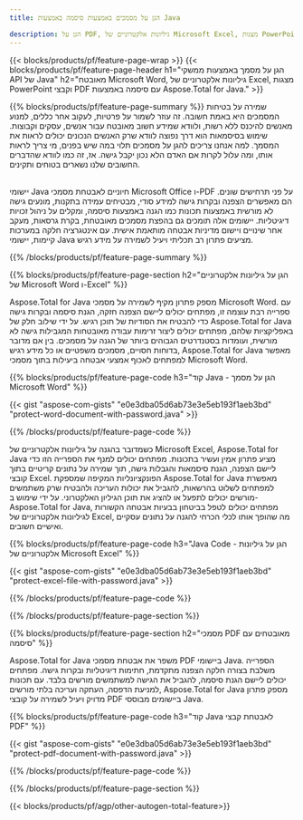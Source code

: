 ```yaml
---
title: הגן על מסמכים באמצעות סיסמה באמצעות Java  

description: הגן על PDF, גיליונות אלקטרוניים של Microsoft Excel, מצגות PowerPoint ומסמכי Word באמצעות יישום Java שלך. החל סיסמה בקלות.
---
```


{{< blocks/products/pf/feature-page-wrap >}}
{{< blocks/products/pf/feature-page-header h1="הגן על מסמך באמצעות ממשקי API של Java" h2="מאובטח Microsoft Word, גיליונות אלקטרוניים של Excel, מצגות PowerPoint וקבצי PDF עם סיסמה באמצעות Aspose.Total for Java." >}}

{{% blocks/products/pf/feature-page-summary %}}
שמירה על בטיחות המסמכים היא באמת חשובה.  זה עוזר לשמור על פרטיות, לעקוב אחר כללים, למנוע מאנשים להיכנס ללא רשות, ולוודא שמידע חשוב מאובטח עבור אנשים, עסקים וקבוצות.  שימוש בסיסמאות הוא דרך נפוצה לוודא שרק האנשים הנכונים יכולים לראות את המסמך.  למה אנחנו צריכים להגן על מסמכים תלוי במה שיש בפנים, מי צריך לראות אותו, ומה עלול לקרות אם האדם הלא נכון יקבל גישה.  אז, זה כמו לוודא שהדברים החשובים שלנו נשארים בטוחים ותקינים. <br /><br />

יישומי Java חיוניים לאבטחת מסמכי Microsoft Office ו-PDF על פני תרחישים שונים.  הם מאפשרים הצפנה ובקרות גישה למידע סודי, מבטיחים עמידה בתקנות, מונעים גישה לא מורשית באמצעות תכונות כמו הגנה באמצעות סיסמה, ומקלים על ניהול זכויות דיגיטליות.  יישומים אלה תומכים גם בהפצת מסמכים מאובטחת, בקרת גרסאות, מעקב אחר שינויים ויישום מדיניות אבטחה מותאמת אישית.  עם אינטגרציה חלקה במערכות קיימות, יישומי Java מציעים פתרון רב תכליתי ויעיל לשמירה על מידע רגיש.

{{% /blocks/products/pf/feature-page-summary  %}}


{{% blocks/products/pf/feature-page-section  h2="הגן על גיליונות אלקטרוניים של Microsoft Word ו-Excel" %}}

Aspose.Total for Java מספק פתרון מקיף לשמירה על מסמכי Microsoft Word.  עם ספרייה רבת עוצמה זו, מפתחים יכולים ליישם הצפנה חזקה, הגנת סיסמה ובקרות גישה כדי להבטיח את הסודיות של תוכן רגיש.  על ידי שילוב חלק של Aspose.Total for Java באפליקציות שלהם, מפתחים יכולים ליצור זרימות עבודה מאובטחות המגבילות גישה לא מורשית, ועומדות בסטנדרטים הגבוהים ביותר של הגנה על מסמכים.  בין אם מדובר בדוחות חסויים, מסמכים משפטיים או כל מידע רגיש, Aspose.Total for Java מאפשר למפתחים לאכוף אמצעי אבטחה ביעילות בתוך מסמכי Microsoft Word.  <br />

{{% blocks/products/pf/feature-page-code h3="קוד Java - הגן על מסמך Microsoft Word" %}}

{{< gist "aspose-com-gists" "e0e3dba05d6ab73e3e5eb193f1aeb3bd" "protect-word-document-with-password.java" >}}

{{% /blocks/products/pf/feature-page-code  %}}

כשמדובר בהגנה על גיליונות אלקטרוניים של Microsoft Excel, Aspose.Total for Java מציע פתרון אמין ועשיר בתכונות.  מפתחים יכולים למנף את הספרייה הזו כדי ליישם הצפנה, הגנת סיסמאות והגבלות גישה, תוך שמירה על נתונים קריטיים בתוך קובצי Excel. הפונקציונליות המקיפה שמספקת Aspose.Total for Java מאפשרת למפתחים לשלוט בהרשאות, להגביל את יכולות העריכה ולהבטיח שרק משתמשים מורשים יכולים לתפעל או להציג את תוכן הגיליון האלקטרוני.  על ידי שימוש ב-Aspose.Total for Java, מפתחים יכולים לטפל בביטחון בבעיות אבטחה הקשורות לגיליונות אלקטרוניים של Excel, מה שהופך אותו לכלי הכרחי להגנה על נתונים עסקיים ואישיים חשובים.

{{% blocks/products/pf/feature-page-code h3="Java Code - הגן על גיליונות אלקטרוניים של Microsoft Excel" %}}

{{< gist "aspose-com-gists" "e0e3dba05d6ab73e3e5eb193f1aeb3bd" "protect-excel-file-with-password.java" >}}

{{% /blocks/products/pf/feature-page-code  %}}

{{% /blocks/products/pf/feature-page-section %}}

{{% blocks/products/pf/feature-page-section  h2="מסמכי PDF מאובטחים עם סיסמה" %}}

Aspose.Total for Java משפר את אבטחת מסמכי PDF ביישומי Java.  הספרייה משלבת בצורה חלקה הצפנה מתקדמת, חתימות דיגיטליות ובקרות גישה.  מפתחים יכולים ליישם הגנת סיסמה, להגביל את הגישה למשתמשים מורשים בלבד. עם תכונות למניעת הדפסה, העתקה ועריכה בלתי מורשים, Aspose.Total for Java מספק פתרון מדויק ויעיל לשמירה על קובצי PDF ביישומים מבוססי Java.  <br />

{{% blocks/products/pf/feature-page-code h3="קוד Java לאבטחת קבצי PDF" %}}

{{< gist "aspose-com-gists" "e0e3dba05d6ab73e3e5eb193f1aeb3bd" "protect-pdf-document-with-password.java" >}}

{{% /blocks/products/pf/feature-page-code  %}}

{{% /blocks/products/pf/feature-page-section %}}

{{< blocks/products/pf/agp/other-autogen-total-feature>}}
